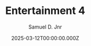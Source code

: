 ---
Reading time: 5 minutes
comments: true
draft: false
title: Entertainment 4
description: This is a sample text
date: 2025-03-12T00:00:00.000Z
publishDate: 'March 30, 2025'
featuredImage: /assets/blog/images/noella.jpg
author: Samuel D. Jnr
category: Entertainment
tags:
  - Static Site Generation
  - Web Development
  - Astrojs
  - Tina CMS
keywords:
  - Easily done
  - Tina CMS
  - CMS
  - Astrojs
  - Web Development
  - Static Site Generation
---
